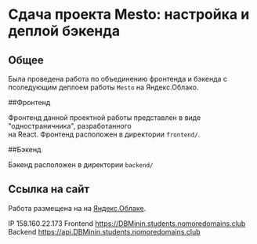 # Сдача проекта Mesto: настройка и деплой бэкенда

## Общее

Была проведена работа по объединению фронтенда и бэкенда с псоледующим деплоем работы `Mesto`
на Яндекс.Облако.

##Фронтенд

Фронтенд данной проектной работы представлен в виде "одностраничника", разработанного  
на React.
Фронтенд расположен в директории `frontend/`.

##Бэкенд

Бэкенд расположен в директории `backend/`

## Ссылка на сайт

Работа размещена на на [Яндекс.Облаке](https://DBMinin.students.nomoredomains.club).

IP  158.160.22.173
Frontend  https://DBMinin.students.nomoredomains.club
Backend  https://api.DBMinin.students.nomoredomains.club
